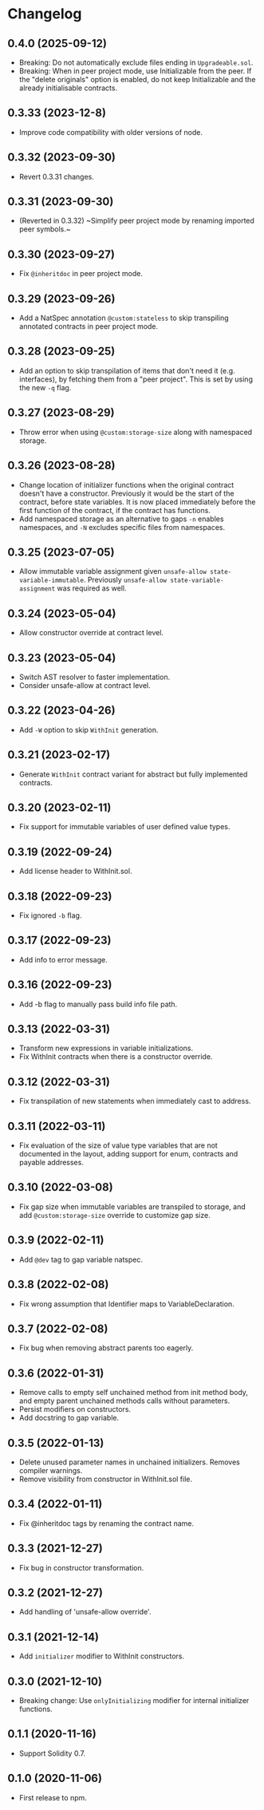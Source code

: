 # Changelog

## 0.4.0 (2025-09-12)

- Breaking: Do not automatically exclude files ending in `Upgradeable.sol`.
- Breaking: When in peer project mode, use Initializable from the peer. If the "delete originals" option is enabled, do not keep Initializable and the already initialisable contracts.

## 0.3.33 (2023-12-8)

- Improve code compatibility with older versions of node.

## 0.3.32 (2023-09-30)

- Revert 0.3.31 changes.

## 0.3.31 (2023-09-30)

- (Reverted in 0.3.32) ~Simplify peer project mode by renaming imported peer symbols.~

## 0.3.30 (2023-09-27)

- Fix `@inheritdoc` in peer project mode.

## 0.3.29 (2023-09-26)

- Add a NatSpec annotation `@custom:stateless` to skip transpiling annotated contracts in peer project mode.

## 0.3.28 (2023-09-25)

- Add an option to skip transpilation of items that don't need it (e.g. interfaces), by fetching them from a "peer project". This is set by using the new `-q` flag.

## 0.3.27 (2023-08-29)

- Throw error when using `@custom:storage-size` along with namespaced storage.

## 0.3.26 (2023-08-28)

- Change location of initializer functions when the original contract doesn't have a constructor. Previously it would be the start of the contract, before state variables. It is now placed immediately before the first function of the contract, if the contract has functions.
- Add namespaced storage as an alternative to gaps `-n` enables namespaces, and `-N` excludes specific files from namespaces.

## 0.3.25 (2023-07-05)

- Allow immutable variable assignment given `unsafe-allow state-variable-immutable`. Previously `unsafe-allow state-variable-assignment` was required as well.

## 0.3.24 (2023-05-04)

- Allow constructor override at contract level.

## 0.3.23 (2023-05-04)

- Switch AST resolver to faster implementation.
- Consider unsafe-allow at contract level.

## 0.3.22 (2023-04-26)

- Add `-W` option to skip `WithInit` generation.

## 0.3.21 (2023-02-17)

- Generate `WithInit` contract variant for abstract but fully implemented contracts.

## 0.3.20 (2023-02-11)

- Fix support for immutable variables of user defined value types.

## 0.3.19 (2022-09-24)

- Add license header to WithInit.sol.

## 0.3.18 (2022-09-23)

- Fix ignored `-b` flag.

## 0.3.17 (2022-09-23)

- Add info to error message.

## 0.3.16 (2022-09-23)

- Add -b flag to manually pass build info file path.

## 0.3.13 (2022-03-31)

- Transform new expressions in variable initializations.
- Fix WithInit contracts when there is a constructor override.

## 0.3.12 (2022-03-31)

- Fix transpilation of new statements when immediately cast to address.

## 0.3.11 (2022-03-11)

- Fix evaluation of the size of value type variables that are not documented in the layout, adding support for enum, contracts and payable addresses.

## 0.3.10 (2022-03-08)

- Fix gap size when immutable variables are transpiled to storage, and add `@custom:storage-size` override to customize gap size.

## 0.3.9 (2022-02-11)

- Add `@dev` tag to gap variable natspec.

## 0.3.8 (2022-02-08)

- Fix wrong assumption that Identifier maps to VariableDeclaration.

## 0.3.7 (2022-02-08)

- Fix bug when removing abstract parents too eagerly.

## 0.3.6 (2022-01-31)

- Remove calls to empty self unchained method from init method body, and empty parent unchained methods calls without parameters.
- Persist modifiers on constructors.
- Add docstring to gap variable.

## 0.3.5 (2022-01-13)

- Delete unused parameter names in unchained initializers. Removes compiler warnings.
- Remove visibility from constructor in WithInit.sol file.

## 0.3.4 (2022-01-11)

- Fix @inheritdoc tags by renaming the contract name.

## 0.3.3 (2021-12-27)

- Fix bug in constructor transformation.

## 0.3.2 (2021-12-27)

- Add handling of 'unsafe-allow override'.

## 0.3.1 (2021-12-14)

- Add `initializer` modifier to WithInit constructors.

## 0.3.0 (2021-12-10)

- Breaking change: Use `onlyInitializing` modifier for internal initializer functions.

## 0.1.1 (2020-11-16)

- Support Solidity 0.7.

## 0.1.0 (2020-11-06)

- First release to npm.
